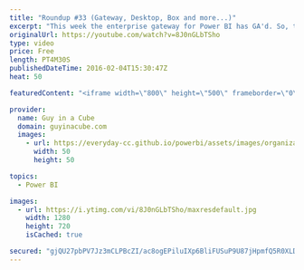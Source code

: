 ```yaml
---
title: "Roundup #33 (Gateway, Desktop, Box and more...)"
excerpt: "This week the enterprise gateway for Power BI has GA'd. So, that means it is time to move off of the Analysis Services Connector. There were a lot of new updates for Power BI Desktop, including the ability to add measures to a DirectQuery model. Chris Webb looks at how to query DMVs for Power BI Desktop."
originalUrl: https://youtube.com/watch?v=8J0nGLbTSho
type: video
price: Free
length: PT4M30S
publishedDateTime: 2016-02-04T15:30:47Z
heat: 50

featuredContent: "<iframe width=\"800\" height=\"500\" frameborder=\"0\" src=\"https://www.youtube.com/embed/8J0nGLbTSho\" allow=\"accelerometer; autoplay; encrypted-media; gyroscope; picture-in-picture\" allowfullscreen></iframe>"

provider:
  name: Guy in a Cube
  domain: guyinacube.com
  images:
    - url: https://everyday-cc.github.io/powerbi/assets/images/organizations/guyinacube.com-50x50.jpg
      width: 50
      height: 50

topics:
  - Power BI

images:
  - url: https://i.ytimg.com/vi/8J0nGLbTSho/maxresdefault.jpg
    width: 1280
    height: 720
    isCached: true

secured: "gjQU27pbPV7Jz3mCLPBcZI/ac8ogEPiluIXp6BliFUSuP9U87jHpmfQ5R0XLDvWPgrcgzylggjKajgrLgHJW1MqP3byqWl5k1QO/qez1n8XPIAHI0bubqV4rf9K0DvNxa7C+3U5jr9hnw1rXkc3yv9Z5lqy0oOfXxPIkpWpfhiCeZjOpoEAKshijurGad6OF3RfXrohsi3DdCsGO19NgbJT5+J0uS/BayJ2MhU9Jr/qDgjtxQ7VTp8NQJL4I4BjBsniRHs4D8FgKs3hl/rBFf2D4IzF2No8dY50ADTgVY154V3ulje1iUB6TGWbkjMwR7y3jKz37m4oojvcyka1AUuKOhbt+Kcvh/5SaS+BaZ5YDkTgV46z7pBJyFFCg6E512Gcc6ScQ+Zv3AVGwW5gKrmiNhF/02ILsx0noA2DwzYU=;8jI1FBXTtoJE5xOm4YaoVg=="
---
```


